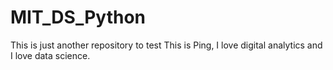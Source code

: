 # MIT_DS_Python
This is just another repository to test
This is Ping, I love digital analytics and I love data science.   
